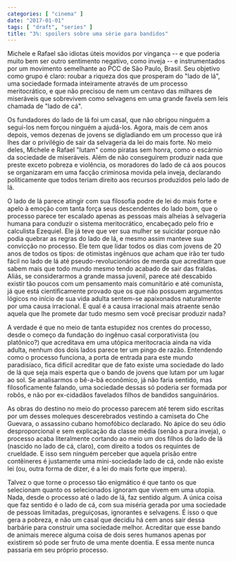 ```yaml
---
categories: [ "cinema" ]
date: "2017-01-01"
tags: [ "draft", "series" ]
title: "3%: spoilers sobre uma série para bandidos"
---
```

Michele e Rafael são idiotas úteis movidos por vingança -- e
que poderia muito bem ser outro sentimento negativo, como inveja --
e instrumentados por um movimento semelhante ao PCC de São Paulo,
Brasil. Seu objetivo como grupo é claro: roubar a riqueza dos que
prosperam do "lado de lá", uma sociedade formada inteiramente através
de um processo meritocrático, e que não precisou de nem um centavo
das milhares de miseráveis que sobrevivem como selvagens em uma grande
favela sem leis chamada de "lado de cá".

Os fundadores do lado de lá foi um casal, que não obrigou ninguém
a segui-los nem forçou ninguém a ajudá-los. Agora, mais de cem anos
depois, vemos dezenas de jovens se digladiando em um processo que irá
lhes dar o privilégio de sair da selvageria da lei do mais forte. No
meio deles, Michele e Rafael "lutam" como piratas sem honra, como o
escárnio da sociedade de miseráveis. Além de não conseguirem produzir
nada que preste exceto pobreza e violência, os moradores do lado de cá
aos poucos se organizaram em uma facção criminosa movida pela inveja,
declarando politicamente que todos teriam direito aos recursos produzidos
pelo lado de lá.

O lado de lá parece atingir com sua filosofia podre de lei do mais forte
e apelo à emoção com tanta força seus descendentes do lado bom, que o
processo parece ter escalado apenas as pessoas mais alheias à selvageria
humana para conduzir o sistema meritocrático, encabeçado pelo frio e
calculista Ezequiel. Ele já teve que ver sua mulher se suicidar porque
não podia quebrar as regras do lado de lá, e mesmo assim manteve sua
convicção no processo. Ele tem que lidar todos os dias com jovens de
20 anos de todos os tipos: de otimistas ingênuos que acham que irão
ter tudo fácil no lado de lá até pseudo-revolucionários de merda que
acreditam que sabem mais que todo mundo mesmo tendo acabado de sair das
fraldas. Aliás, se considerarmos a grande massa juvenil, parece até
descabido existir tão poucos com um pensamento mais comunitário e até
comunista, já que está cientificamente provado que os que não possuem
argumentos lógicos no início de sua vida adulta sentem-se apaixonados
naturalmente por uma causa irracional. E qual é a causa irracional mais
atraente senão aquela que lhe promete dar tudo mesmo sem você precisar
produzir nada?

A verdade é que no meio de tanta estupidez nos crentes do processo,
desde o começo da fundação do ingênuo casal corporativista (ou
platônico?) que acreditava em uma utópica meritocracia ainda na vida
adulta, nenhum dos dois lados parece ter um pingo de razão. Entendendo
como o processo funciona, a porta de entrada para este mundo paradisíaco,
fica difícil acreditar que de fato existe uma sociedade do lado de lá
que seja mais esperta que o bando de jovens que lutam por um lugar ao
sol. Se analisarmos o bê-a-bá econômico, já não faria sentido,
mas filosoficamente falando, uma sociedade dessas só poderia ser
formada por robôs, e não por ex-cidadãos favelados filhos de bandidos
sanguinários.

As obras do destino no meio do processo parecem até terem sido
escritas por um desses moleques descerebrados vestindo a camiseta do
Che Guevara, o assassino cubano homofóbico declarado. No ápice do seu
ódio desproporcional e sem explicação da classe média (senão a pura
inveja), o processo acaba literalmente cortando ao meio um dos filhos
do lado de lá (nascido no lado de cá, claro), com direito a todos os
requintes de crueldade. E isso sem ninguém perceber que aquela prisão
entre contêineres é justamente uma mini-sociedade lado de cá, onde não
existe lei (ou, outra forma de dizer, é a lei do mais forte que impera).

Talvez o que torne o processo tão enigmático é que tanto os que
selecionam quanto os selecionados ignoram que vivem em uma utopia. Nada,
desde o processo até o lado de lá, faz sentido algum. A única coisa que
faz sentido é o lado de cá, com sua miséria gerada por uma sociedade
de pessoas limitadas, preguiçosas, ignorantes e selvagens. É isso o
que gera a pobreza, e não um casal que decidiu há cem anos sair dessa
barbárie para construir uma sociedade melhor. Acreditar que esse bando
de animais merece alguma coisa de dois seres humanos apenas por existirem
só pode ser fruto de uma mente doentia. E essa mente nunca passaria em
seu próprio processo.
